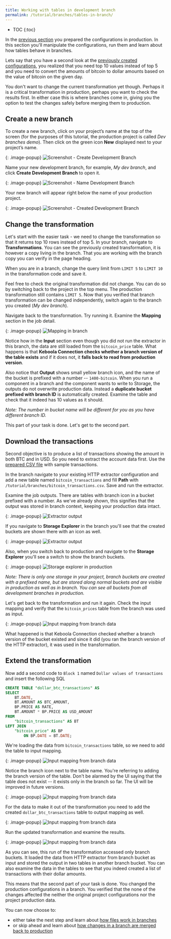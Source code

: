 ```yaml
---
title: Working with tables in development branch
permalink: /tutorial/branches/tables-in-branch/
---
```


* TOC
{:toc}

In the [previous section](/tutorial/branches/prepare-tables/) you prepared the configurations in production. In this section you'll manipulate the configurations, run them and learn about how tables behave in branches.  

Lets say that you have a second look at the [previously created configurations](/tutorial/branches/prepare-tables/), 
you realized that you need top 10 values instead of top 5 and you need to convert the amounts of bitcoin to dollar amounts 
based on the value of bitcoin on the given day.

You don't want to change the current transformation yet though. Perhaps it is a critical transformation in production,
perhaps you want to check the results first. In either case this is where
branches come in, giving you the option to test the changes safely before merging them to
production.

## Create a new branch

To create a new branch, click on your project’s name at the top of the screen (for the purposes of this tutorial,
the production project is called *Dev branches demo*). Then click on the green icon **New** displayed next to
your project’s name.

{: .image-popup}
![Screenshot - Create Development Branch](/tutorial/branches/figures/08-create-dev-branch.png)

Name your new development branch, for example, *My dev branch*, and click **Create Development Branch**  to open it.

{: .image-popup}
![Screenshot - Name Development Branch](/tutorial/branches/figures/09-name-dev-branch.png)

Your new branch will appear right below the name of your production project.

{: .image-popup}
![Screenshot - Created Development Branch](/tutorial/branches/figures/10-dev-branch-created.png)

## Change the transformation

Let's start with the easier task - we need to change the transformation so that it returns top 10 rows instead of top 5. In your branch, navigate to **Transformations**. You can see the previously created transformation, it is however a copy living in the branch.
That you are working with the branch copy you can verify in the page heading. 

When you are in a branch, change the query limit from `LIMIT 5` to `LIMIT 10` in the transformation code and save it.

Feel free to check the original transformation did not change. You can do so by switching back to the project in the top menu.
The production transformation still contains `LIMIT 5`. Now that you verified that branch transformation can be changed independently,
switch again to the branch you created (*My dev branch*).

Navigate back to the transformation. Try running it. Examine the **Mapping** section in the job detail.

{: .image-popup}
![Mapping in branch](/tutorial/branches/figures/mapping-in-branch.png)

Notice how in the **Input** section even though you did not run the extractor in this branch, the data are still loaded from the `bitcoin_price` table. What happens is that **Keboola Connection checks whether a branch version of the table exists** and if it does not, it **falls back to read from production version**. 

Also notice that **Output** shows small yellow branch icon, and the name of the bucket is prefixed with a number -- `1400-bitcoin`. When you run a component in a branch and the component wants to write to Storage, the outputs do not overwrite production data. Instead a **duplicate bucket prefixed with branch ID** is automatically created. Examine the table and check that it indeed has 10 values as it should.

*Note: The number in bucket name will be different for you as you have different branch ID.*

This part of your task is done. Let's get to the second part.

## Download the transactions

Second objective is to produce a list of transactions showing the amount in both BTC and in USD. So you need to extract the account data first. Use the [prepared CSV file](/tutorial/branches/bitcoin_transactions.csv) with sample transactions.

In the branch navigate to your existing HTTP extractor configuration and add a new table named `bitcoin_transactions` and fill **Path** with `/tutorial/branches/bitcoin_transactions.csv`. Save and run the extractor.

Examine the job outputs. There are tables with branch icon in a bucket prefixed with a number. As we've already shown, this signifies that the output was stored in branch context, keeping your production data intact.  

{: .image-popup}
![Extractor output](/tutorial/branches/figures/extractor-output.png)

If you navigate to **Storage Explorer** in the branch you'll see that the created buckets are shown there with an icon as well.

{: .image-popup}
![Extractor output](/tutorial/branches/figures/dev-branch-storage.png)

Also, when you switch back to production and navigate to the **Storage Explorer** you'll see a switch to show the branch buckets.

{: .image-popup}
![Storage explorer in production](/tutorial/branches/figures/storage-dev-buckets.png)

*Note: There is only one storage in your project, branch buckets are created with a prefixed name, but are stored along normal buckets and are visible in production as well as in branch. You can see all buckets from all development branches in production.*

Let's get back to the transformation and run it again. Check the input mapping and 
verify that the `bitcoin_prices` table from the branch was used as input. 

{: .image-popup}
![Input mapping from branch data](/tutorial/branches/figures/input-mapping-from-branch.png)

What happened is that Keboola Connection checked whether a branch version of the bucket existed and since it did (you ran the branch version of the HTTP extractor), it was used in the transformation.

## Extend the transformation

Now add a second code to `Block 1` named `Dollar values of transactions` and insert the following SQL

```sql
CREATE TABLE "dollar_btc_transactions" AS 
SELECT 
    BT.DATE, 
    BT.AMOUNT AS BTC_AMOUNT, 
    BP.PRICE AS RATE,  
    BT.AMOUNT * BP.PRICE AS USD_AMOUNT
FROM 
    "bitcoin_transactions" AS BT
LEFT JOIN 
    "bitcoin_price" AS BP
        ON BP.DATE = BT.DATE;
```

We're loading the data from `bitcoin_transactions` table, so we need to add the table to input mapping.

{: .image-popup}
![Input mapping from branch data](/tutorial/branches/figures/transformation-branch-input-mapping.png)

Notice the branch icon next to the table name. You're referring to adding the branch version of the table. Don't be alarmed by the UI saying that the table does not exist -- it exists only in the branch so far. The UI will be improved in future versions.

{: .image-popup}
![Input mapping from branch data](/tutorial/branches/figures/transformation-branch-input-mapping-missing.png)

For the data to make it out of the transformation you need to add the created `dollar_btc_transactions` table to output mapping as well.

{: .image-popup}
![Input mapping from branch data](/tutorial/branches/figures/output-mapping-branch-transformation.png)

Run the updated transformation and examine the results.

{: .image-popup}
![Input mapping from branch data](/tutorial/branches/figures/transformation-branch-output.png)

As you can see, this run of the transformation accessed only branch buckets. It loaded the data from HTTP extractor from branch bucket as input and stored the output in two tables in another branch bucket. You can also examine the data in the tables to see that you indeed created a list of transactions with their dollar amounts.

This means that the second part of your task is done. You changed the production configurations in a branch. You verified that the none of the changes affected the neither the original project configurations nor the project production data.

You can now choose to:

* either take the next step and learn about [how files work in branches](/tutorial/branches/prepare-files/)
* or skip ahead and learn about [how changes in a branch are merged back to production](/tutorial/branches/project-diff)
